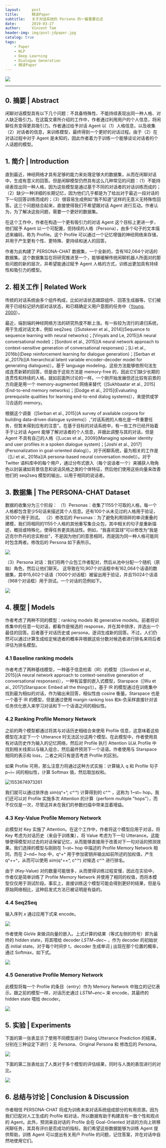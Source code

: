 ```yaml
---
layout:     post
title:      精读Paper
subtitle:   关于对话系统的 Persona 的一篇重要论述
date:       2019-03-27
author:     Vincent Tam
header-img: img/post-jdpaper.jpg
catalog: true
tags:
    - Paper
    - NLP
    - Deep Learning
    - Dialogue Generation
    - 精读Paper
---
```




![](https://raw.githubusercontent.com/VincentTam97/_BlogImgStorage/master/images/20190325100307.png)

-----



## 0. 摘要 | Abstract

闲聊对话模型具有以下几个问题：不具备特殊性、不能持续表现出同一种人格、对人缺乏吸引力。在这篇文章所介绍的工作中，作者通过利用用户的个人信息，将闲聊任务变得更具吸引力。作者通过给予对话 Agent 以（1）人格信息，以及收集（2）对话者的信息，来训练模型，最终得到一个更好的对话过程。由于（2）在对话过程中对于 Agent 是未知的，因此作者着力于训练一个能够谈论对话者的个人话题的模型。




## 1. 简介 | Introduction

直到最近，神经网络才具有足够的能力来处理足够大的数据集，从而在闲聊对话中，生成有意义的回答。但是闲聊模型仍然具有这么几种常见的问题：（1）不能持续表现出同一种人格，因为这些模型是通过基于不同的对话者的对话训练而成的；（2）缺少一种详细的长期记忆，因为他们几乎都是为了给出对于最近一段对话的下一句回答训练而成的；（3）很容易生成例如“我不知道”这样的无意义无特殊性回答。这三个问题结合起来，直接使得我们不希望跟对话 Agent 进行互动。作者认为，为了解决这些问题，需要一个更好的数据集。

在这个工作中，作者在构造一个更有吸引力的对话 Agent 这个目标上更进一步，他们赋予 Agent 以一个可配置，但持续的人格（Persona），由多个句子的文本描述来编码，称为 Profile。这个 Profile 可以通过一个记忆增强的神经网络来存储，并用于产生更有个性、更特殊、更持续和迷人的回答。

作者为此构建了 PERSONA-CHAT 数据集，一个全新的，含有162,064个对话的数据集。这个数据集旨在将研究推进至一个，能够缓解传统闲聊机器人所面对的那些问题的新的层次，并希望能通过赋予 Agent 人格的方式，训练出更加具有持续性和吸引力的模型。




## 2. 相关工作 | Related Work

传统的对话系统由多个组件构成，比如对话状态跟踪组件、回答生成器等。它们被用于已经标记好内部对话状态，和已精确定义用户意图的任务中（[Young, 2000](https://royalsocietypublishing.org/doi/pdf/10.1098/rsta.2000.0593)）。

最近，端到端的神经网络方法的研究热度不断上涨。有一些较为流行的递归系统，用于生成对话文本，例如 seq2seq（[Sutskever et al., 2014](Sequence to sequence learning with neural networks)；[Vinyals and Le, 2015](A neural conversational model)；[Sordoni et al., 2015](A neural network approach to context-sensitive generation of conversational responses)；[Li et al., 2016b](Deep reinforcement learning for dialogue generation)；[Serban et al.,2017b](A hierarchical latent variable encoder-decoder model for generating dialogues)）。基于 language modeling，这些方法能够依照句法生成连贯新颖的回答，但是由于这些方法是 memory-free 的，因此它们缺少长期的连贯性和持续的人格，就如前面所讨论的一样。一个刚开始发展但还比较有前景的方向是是用一个 memory-augmented 网络来替代（[Sukhbaatar et al., 2015](End-to-end memory networks)；[Dodge et al., 2015](Evaluating prerequisite qualities for learning end-to-end dialog systems)），来提供或学习合适的 memory。

根据这个调查（[Serban et al., 2015](A survey of available corpora for building data-driven dialogue systems)）,“对话系统的人格化是一件重要任务，但暂未得到应有的注意”。在基于目标的对话系统中，有一些工作已经开始着手于让对话 Agent 能够了解对话者的个人信息，并据此调整与其的对话，但是 Agent 不具有自己的人格（[Lucas et al., 2009](Managing speaker identity and user profiles in a spoken dialogue system)；[Joshi et al., 2017](Personalization in goal-oriented dialog)）。对于闲聊系统，最为相关的工作是（[Li et al., 2016a](A persona-based neural conversation model)）。对于 Twitter 语料库中的每个用户，通过分布式嵌入（每个说话者一个）来捕获人物角色以封装诸如背景信息和说话风格之类的个体特征，然后他们使用这些向量来改善他们的 seq2seq 模型的输出，以用于相同的说话者。




## 3. 数据集 | The PERSONA-CHAT Dataset

数据的收集分为三个阶段：
（1）Personas：收集了1155个可取的人格，每一个人格都包含至少5句话来描述其个人信息。还有100个从未见过的人格用于验证，另100个用于测试。
（2）修改后的 Personas：为了避免利用琐碎的单词重叠的建模，我们将相同的1155个人格的其他重写集合众包，其中相关的句子是重新描述，概括或特殊化，使得任务更具挑战性。例如，“我喜欢篮球”可以修改为“我是迈克尔乔丹的忠实粉丝”，不是因为他们的意思相同，而是因为同一种人格可能同时包含两者。修改后的 Persona 如下表所示。

![](https://raw.githubusercontent.com/VincentTam97/_BlogImgStorage/master/images/20190325163155.png)

（3）Persona 对话：我们将两个众包工作者配对，然后从池中分配一个随机（原始）角色，然后让他们聊天。 这导致在10,907个对话框中有162,064个话语的数据集，其中15,602个话语（1000个对话框）被留出用于验证，并且15024个话语（968个对话框）用于测试。一个对话的范例如下。

![](https://raw.githubusercontent.com/VincentTam97/_BlogImgStorage/master/images/20190325164050.png)




## 4. 模型 | Models

作者考虑了两种不同的模型：ranking models 和 generative models。前者将训练集中的任意一句对话，都看作是候选的 response，并在其中排序，并选出一个最佳的回答。后者基于对话历史或 persona，逐词生成新的回答。不过，人们仍然可以通过计算生成给定候选者的概率并根据这些分数对候选者进行排名来将后者评估为排名模型。

### 4.1 Baseline ranking models

作者考虑了两种基线模型，一种基于信息检索（IR）的模型（[Sordoni et al., 2015](A neural network approach to context-sensitive generation of conversational responses)），一种有监督的嵌入式模型，Starspace（[Wu et al., 2017](Starspace: Embed all the things!)）。基于 IR 的模型通过在训练集中找到最为相似的对话，作为输出来回答，相似性由 cosine 衡量。Starspace 也是一个基于 IR 的模型，但是通过使用 margin ranking loss 和k-负采样直接针对该任务优化嵌入来学习对话和下一个话语之间的相似性。

### 4.2 Ranking Profile Memory Network

之前的两个模型都通过将其与对话历史相结合来使用 Profile 信息，这意味着这些模型在决定下一个 Utterance 时无法区分这两个模型。在此模型中，作者使用具有对话历史作为输入的记忆网络，然后对 Profile 执行 Attention 以从 Profile 中找到相关线索以与输入组合，然后最终预测下一个话语。作者使用与 Starspace 相同的表示和 loss，二者之间只有是否考虑 Profile 的区别。

如果 Profile 可用，那么注意力将通过这种方式实施：计算输入 q 和 Profile 句子 p~i~ 间的相似性，计算 Softmax 值，然后取加权和。

![1553674973261](C:\Users\62727\AppData\Roaming\Typora\typora-user-images\1553674973261.png)

我们就可以通过排序由 *sim*(q^+^, c^‘^) 计算得到的 c^‘^ ，这称为 1~st~ hop。我们还可以对 Profile 实施多次 Attention 的计算（perform multiple "hops"），而不仅仅是一次，尽管这并未在我们的参数扫描中带来显着增益。

### 4.3 Key-Value Profile Memory Network

此模型对 Key 实施了 Attention。在这个工作中，作者将这个模型应用于对话，将 Key 考虑为对话历史（来自于训练集），将 Value 考虑为下一句 Utterance。这能够使得模型对过去的对话保留记忆，从而能够直接用于改善对下一句对话的预测效果。我们选择的模型与刚刚在 1~st~ hop 中描述的 Profile Memory Network 相同，而在 2~nd~ hop 中，q^+^ 用于参加密钥并输出如前所述的加权值，产生 q^++^，从而可以使用 *sim*(q^++^, c^‘^) 对候选 c^‘^ 进行排名。

由于 (Key-Value) 对的数量可能很多，从而使得训练过程变慢，因此在实验中，作者仅是简单训练了 Profile Memory Network 并使用了相同的权值，而将本模型仅仅用于测试阶段。事实上，直接训练这个模型可能会得到更好的结果，但是与原始网络相比，这种启发式方法已被证明是有益的。

### 4.4 Seq2Seq

输入序列 *x* 通过应用下式来 encode。

![](https://raw.githubusercontent.com/VincentTam97/_BlogImgStorage/master/images/20190327170744.png)

作者使用 GloVe 来做词向量的嵌入。上式计算的结果（等式左侧的符号）即为最终的 hidden state，将其喂给 decoder *LSTM~dec~* ，作为 decoder 的初始状态 initial state。对于每个时间步 t，decoder 生成单词 j 出现在那个位置的概率，通过 Softmax，如下式。

![](https://raw.githubusercontent.com/VincentTam97/_BlogImgStorage/master/images/20190327171329.png)

### 4.5 Generative Profile Memory Network

此模型将每一个 Profile 的条目（entry）作为 Memory Network 中独立的记忆表示。跟之前的模型一样，对话历史通过 *LSTM~enc~* 来 encode，其最终的 hidden state 喂给 decoder。

![](https://raw.githubusercontent.com/VincentTam97/_BlogImgStorage/master/images/20190327174345.png)




## 5. 实验 | Experiments

下面的第一张表显示了使用不同模型进行 Dialog Utterance Prediction 的结果，分别在三种设定下进行：无 Persona、Original Persona 和 修改后的 Persona。

![](https://raw.githubusercontent.com/VincentTam97/_BlogImgStorage/master/images/20190327175653.png)

下面的第二张表给出了人类对于多个模型的评估结果，同时与人类的表现进行的对比。

![](https://raw.githubusercontent.com/VincentTam97/_BlogImgStorage/master/images/20190327180714.png)



## 6. 总结与讨论 | Conclusion & Discussion

作者相信 PERSONA-CHAT 将成为训练未来对话系统组成部分的有用资源。因为我们已配对人工生成的 Profile 和对话，所以数据有助于构建具有一致个性和观点的 Agent。此外，预测来自对话的 Profile 会在 Goal-Oriented 对话的方向上转移闲聊任务，其具有评价是否成功的指标。我们希望这些数据能够为训练 Agent 提供帮助，训练 Agent 可以提出有关用户 Profile 的问题，记住答案，并在对话中自然地使用它们。